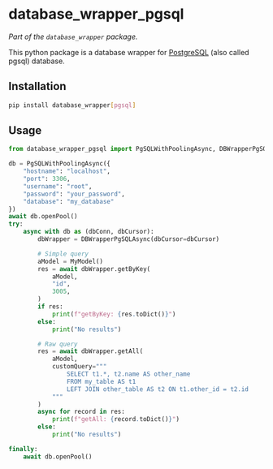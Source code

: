 # database_wrapper_pgsql

_Part of the `database_wrapper` package._

This python package is a database wrapper for [PostgreSQL](https://www.postgresql.org/) (also called pgsql) database.

## Installation

```bash
pip install database_wrapper[pgsql]
```

## Usage

```python
from database_wrapper_pgsql import PgSQLWithPoolingAsync, DBWrapperPgSQLAsync

db = PgSQLWithPoolingAsync({
    "hostname": "localhost",
    "port": 3306,
    "username": "root",
    "password": "your_password",
    "database": "my_database"
})
await db.openPool()
try:
    async with db as (dbConn, dbCursor):
        dbWrapper = DBWrapperPgSQLAsync(dbCursor=dbCursor)

        # Simple query
        aModel = MyModel()
        res = await dbWrapper.getByKey(
            aModel,
            "id",
            3005,
        )
        if res:
            print(f"getByKey: {res.toDict()}")
        else:
            print("No results")

        # Raw query
        res = await dbWrapper.getAll(
            aModel,
            customQuery="""
                SELECT t1.*, t2.name AS other_name
                FROM my_table AS t1
                LEFT JOIN other_table AS t2 ON t1.other_id = t2.id
            """
        )
        async for record in res:
            print(f"getAll: {record.toDict()}")
        else:
            print("No results")

finally:
    await db.openPool()
```
